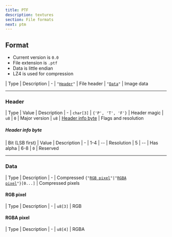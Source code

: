 ```yaml
---
title: PTF
description: textures
section: File formats
next: ptm
---
```


## Format

- Current version is `0.0`
- File extension is `.ptf`
- Data is little endian
- LZ4 is used for compression

| Type | Description
| -
| <code>"<a href="#header">Header</a>"</code> | File header
| <code>"<a href="#data">Data</a>"</code> | Image data

---

### Header

| Type | Value | Description
| -
| `char[3]` | `{'P', 'T', 'F'}` | Header magic
| `u8` | `0` | Major version
| `u8` | [Header info byte](#header-info-byte) | Flags and resolution

##### Header info byte

| Bit \(LSB first\) | Value | Description
| -
| 1-4 | -- | Resolution
| 5 | -- | Has alpha
| 6-8 | `0` | Reserved

---

### Data

| Type | Description
| -
| Compressed <code>{"<a href="#rgb-pixel">RGB pixel</a>"|"<a href="#rgba-pixel">RGBA pixel</a>"}[0...]</code> | Compressed pixels

#### RGB pixel

| Type | Description
| -
| `u8[3]` | RGB

#### RGBA pixel

| Type | Description
| -
| `u8[4]` | RGBA
